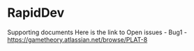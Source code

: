 # RapidDev
Supporting documents
Here is the link to Open issues 
	-	Bug1 - https://gametheory.atlassian.net/browse/PLAT-8